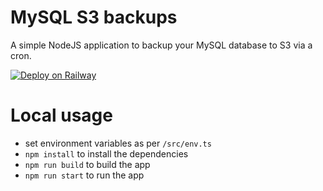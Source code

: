 # MySQL S3 backups
A simple NodeJS application to backup your MySQL database to S3 via a cron.

[![Deploy on Railway](https://railway.app/button.svg)](https://railway.app/template/GRx3Mi?referralCode=rb8SV8)

# Local usage
* set environment variables as per `/src/env.ts`
* `npm install` to install the dependencies
* `npm run build` to build the app
* `npm run start` to run the app
